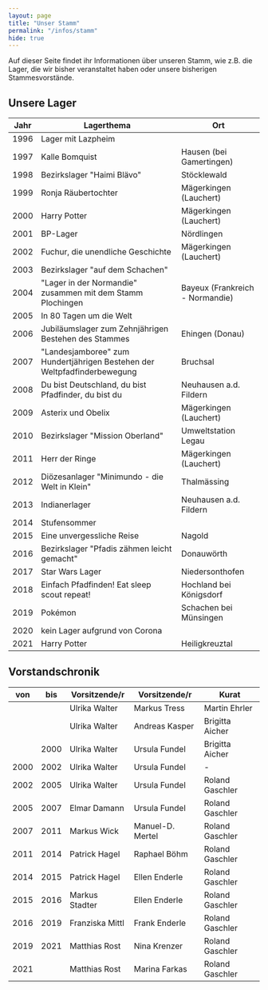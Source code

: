 ```yaml
---
layout: page
title: "Unser Stamm"
permalink: "/infos/stamm"
hide: true
---
```

Auf dieser Seite findet ihr Informationen über unseren Stamm, wie z.B. die Lager, die wir bisher veranstaltet haben oder unsere bisherigen Stammesvorstände.

## Unsere Lager

| Jahr | Lagerthema                                                                    | Ort                             |
|------|-------------------------------------------------------------------------------|---------------------------------|
| 1996 | Lager mit Lazpheim                                                            ||
| 1997 | Kalle Bomquist                                                                | Hausen (bei Gamertingen)        |
| 1998 | Bezirkslager "Haimi Bl&auml;vo"                                               | St&ouml;cklewald                |
| 1999 | Ronja R&auml;ubertochter                                                      | M&auml;gerkingen (Lauchert)     |
| 2000 | Harry Potter                                                                  | M&auml;gerkingen (Lauchert)     |
| 2001 | BP-Lager                                                                      | N&ouml;rdlingen                 |
| 2002 | Fuchur, die unendliche Geschichte                                             | M&auml;gerkingen (Lauchert)     |
| 2003 | Bezirkslager "auf dem Schachen"                                               ||
| 2004 | "Lager in der Normandie" zusammen mit dem Stamm Plochingen                    | Bayeux (Frankreich - Normandie) |
| 2005 | In 80 Tagen um die Welt                                                       ||
| 2006 | Jubiläumslager zum Zehnj&auml;hrigen Bestehen des Stammes                     | Ehingen (Donau)                 |
| 2007 | "Landesjamboree" zum Hundertj&auml;hrigen Bestehen der Weltpfadfinderbewegung | Bruchsal                        |
| 2008 | Du bist Deutschland, du bist Pfadfinder, du bist du                           | Neuhausen a.d. Fildern          |
| 2009 | Asterix und Obelix                                                            | M&auml;gerkingen (Lauchert)     |
| 2010 | Bezirkslager "Mission Oberland"                                               | Umweltstation Legau             |
| 2011 | Herr der Ringe                                                                | M&auml;gerkingen (Lauchert)     |
| 2012 | Di&ouml;zesanlager "Minimundo - die Welt in Klein"                            | Thalm&auml;ssing                |
| 2013 | Indianerlager                                                                 | Neuhausen a.d. Fildern          |
| 2014 | Stufensommer                                                                  ||
| 2015 | Eine unvergessliche Reise                                                     | Nagold                          |
| 2016 | Bezirkslager "Pfadis z&auml;hmen leicht gemacht"                              | Donauw&ouml;rth                 |
| 2017 | Star Wars Lager                                                               | Niedersonthofen                 |
| 2018 | Einfach Pfadfinden! Eat sleep scout repeat!                                   | Hochland bei K&ouml;nigsdorf    |
| 2019 | Pok&eacute;mon                                                                | Schachen bei M&uuml;nsingen     |
| 2020 | kein Lager aufgrund von Corona                                                ||
| 2021 | Harry Potter                                                                  | Heiligkreuztal                  |

## Vorstandschronik

| von  | bis  | Vorsitzende/r   | Vorsitzende/r    | Kurat           |
|------|------|-----------------|------------------|-----------------|
|      |      | Ulrika Walter   | Markus Tress     | Martin Ehrler   |
|      |      | Ulrika Walter   | Andreas Kasper   | Brigitta Aicher |
|      | 2000 | Ulrika Walter   | Ursula Fundel    | Brigitta Aicher |
| 2000 | 2002 | Ulrika Walter   | Ursula Fundel    | -               |
| 2002 | 2005 | Ulrika Walter   | Ursula Fundel    | Roland Gaschler |
| 2005 | 2007 | Elmar Damann    | Ursula Fundel    | Roland Gaschler |
| 2007 | 2011 | Markus Wick     | Manuel-D. Mertel | Roland Gaschler |
| 2011 | 2014 | Patrick Hagel   | Raphael Böhm     | Roland Gaschler |
| 2014 | 2015 | Patrick Hagel   | Ellen Enderle    | Roland Gaschler |
| 2015 | 2016 | Markus Stadter  | Ellen Enderle    | Roland Gaschler |
| 2016 | 2019 | Franziska Mittl | Frank Enderle    | Roland Gaschler |
| 2019 | 2021 | Matthias Rost   | Nina Krenzer     | Roland Gaschler |
| 2021 |      | Matthias Rost   | Marina Farkas    | Roland Gaschler |

